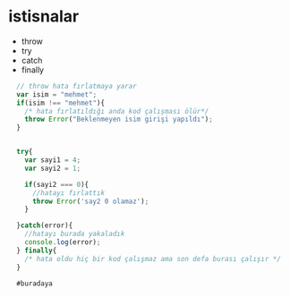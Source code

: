 # istisnalar
* throw
* try
* catch
* finally



```javascript
  // throw hata fırlatmaya yarar
  var isim = "mehmet";
  if(isim !== "mehmet"){
    /* hata fırlatıldığı anda kod çalışması ölür*/
    throw Error("Beklenmeyen isim girişi yapıldı");
  }
```

```javascript

  try{
    var sayi1 = 4;
    var sayi2 = 1;

    if(sayi2 === 0){
      //hatayı fırlattık
      throw Error('say2 0 olamaz');
    }

  }catch(error){
    //hatayı burada yakaladık
    console.log(error);
  } finally{
    /* hata oldu hiç bir kod çalışmaz ama son defa burası çalışır */
  }

```


```javascript
  #buradaya
```
